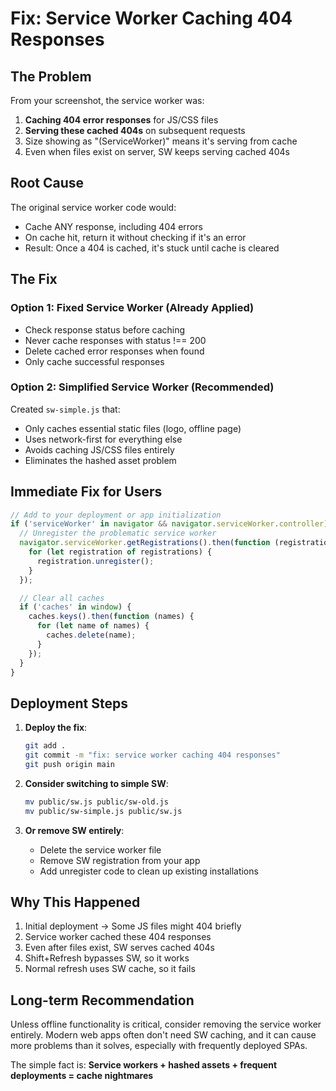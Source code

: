 # Fix: Service Worker Caching 404 Responses

## The Problem

From your screenshot, the service worker was:

1. **Caching 404 error responses** for JS/CSS files
2. **Serving these cached 404s** on subsequent requests
3. Size showing as "(ServiceWorker)" means it's serving from cache
4. Even when files exist on server, SW keeps serving cached 404s

## Root Cause

The original service worker code would:

- Cache ANY response, including 404 errors
- On cache hit, return it without checking if it's an error
- Result: Once a 404 is cached, it's stuck until cache is cleared

## The Fix

### Option 1: Fixed Service Worker (Already Applied)

- Check response status before caching
- Never cache responses with status !== 200
- Delete cached error responses when found
- Only cache successful responses

### Option 2: Simplified Service Worker (Recommended)

Created `sw-simple.js` that:

- Only caches essential static files (logo, offline page)
- Uses network-first for everything else
- Avoids caching JS/CSS files entirely
- Eliminates the hashed asset problem

## Immediate Fix for Users

```javascript
// Add to your deployment or app initialization
if ('serviceWorker' in navigator && navigator.serviceWorker.controller) {
  // Unregister the problematic service worker
  navigator.serviceWorker.getRegistrations().then(function (registrations) {
    for (let registration of registrations) {
      registration.unregister();
    }
  });

  // Clear all caches
  if ('caches' in window) {
    caches.keys().then(function (names) {
      for (let name of names) {
        caches.delete(name);
      }
    });
  }
}
```

## Deployment Steps

1. **Deploy the fix**:

   ```bash
   git add .
   git commit -m "fix: service worker caching 404 responses"
   git push origin main
   ```

2. **Consider switching to simple SW**:

   ```bash
   mv public/sw.js public/sw-old.js
   mv public/sw-simple.js public/sw.js
   ```

3. **Or remove SW entirely**:
   - Delete the service worker file
   - Remove SW registration from your app
   - Add unregister code to clean up existing installations

## Why This Happened

1. Initial deployment → Some JS files might 404 briefly
2. Service worker cached these 404 responses
3. Even after files exist, SW serves cached 404s
4. Shift+Refresh bypasses SW, so it works
5. Normal refresh uses SW cache, so it fails

## Long-term Recommendation

Unless offline functionality is critical, consider removing the service worker entirely. Modern web apps often don't need SW caching, and it can cause more problems than it solves, especially with frequently deployed SPAs.

The simple fact is: **Service workers + hashed assets + frequent deployments = cache nightmares**

